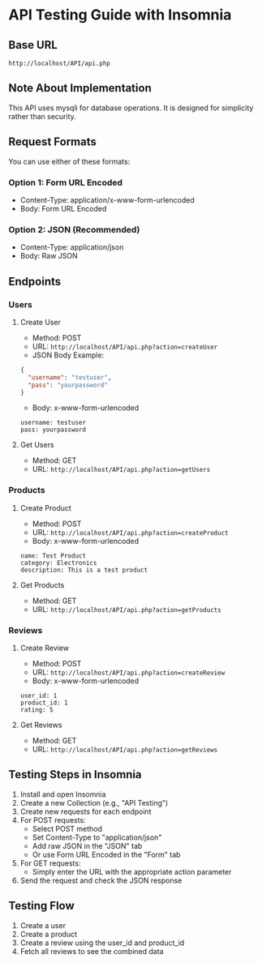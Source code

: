 # API Testing Guide with Insomnia

## Base URL

`http://localhost/API/api.php`

## Note About Implementation

This API uses mysqli for database operations. It is designed for simplicity rather than security.

## Request Formats

You can use either of these formats:

### Option 1: Form URL Encoded

- Content-Type: application/x-www-form-urlencoded
- Body: Form URL Encoded

### Option 2: JSON (Recommended)

- Content-Type: application/json
- Body: Raw JSON

## Endpoints

### Users

1. Create User

   - Method: POST
   - URL: `http://localhost/API/api.php?action=createUser`
   - JSON Body Example:

   ```json
   {
     "username": "testuser",
     "pass": "yourpassword"
   }
   ```

   - Body: x-www-form-urlencoded

   ```
   username: testuser
   pass: yourpassword
   ```

2. Get Users
   - Method: GET
   - URL: `http://localhost/API/api.php?action=getUsers`

### Products

1. Create Product

   - Method: POST
   - URL: `http://localhost/API/api.php?action=createProduct`
   - Body: x-www-form-urlencoded

   ```
   name: Test Product
   category: Electronics
   description: This is a test product
   ```

2. Get Products
   - Method: GET
   - URL: `http://localhost/API/api.php?action=getProducts`

### Reviews

1. Create Review

   - Method: POST
   - URL: `http://localhost/API/api.php?action=createReview`
   - Body: x-www-form-urlencoded

   ```
   user_id: 1
   product_id: 1
   rating: 5
   ```

2. Get Reviews
   - Method: GET
   - URL: `http://localhost/API/api.php?action=getReviews`

## Testing Steps in Insomnia

1. Install and open Insomnia
2. Create a new Collection (e.g., "API Testing")
3. Create new requests for each endpoint
4. For POST requests:
   - Select POST method
   - Set Content-Type to "application/json"
   - Add raw JSON in the "JSON" tab
   - Or use Form URL Encoded in the "Form" tab
5. For GET requests:
   - Simply enter the URL with the appropriate action parameter
6. Send the request and check the JSON response

## Testing Flow

1. Create a user
2. Create a product
3. Create a review using the user_id and product_id
4. Fetch all reviews to see the combined data

